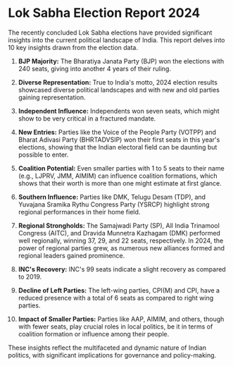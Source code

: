 # Lok Sabha Election Report 2024 

The recently concluded Lok Sabha elections have provided significant insights into the current political landscape of India. This report delves into 10 key insights drawn from the election data.

1. **BJP Majority:** The Bharatiya Janata Party (BJP) won the elections with 240 seats, giving into another 4 years of their ruling. 

2. **Diverse Representation:** True to India's motto, 2024 election results showcased diverse political landscapes and with new and old parties gaining representation. 

3. **Independent Influence:** Independents won seven seats, which might show to be very critical in a fractured mandate. 

4. **New Entries:** Parties like the Voice of the People Party (VOTPP) and Bharat Adivasi Party (BHRTADVSIP) won their first seats in this year's elections, showing that the Indian electoral field can be daunting but possible to enter. 

5. **Coalition Potential:** Even smaller parties with 1 to 5 seats to their name (e.g., LJPRV, JMM, AIMIM) can influence coalition formations, which shows that their worth is more than one might estimate at first glance. 

6. **Southern Influence:** Parties like DMK, Telugu Desam (TDP), and Yuvajana Sramika Rythu Congress Party (YSRCP) highlight strong regional performances in their home field. 

7. **Regional Strongholds:** The Samajwadi Party (SP), All India Trinamool Congress (AITC), and Dravida Munnetra Kazhagam (DMK) performed well regionally, winning 37, 29, and 22 seats, respectively. In 2024, the power of regional parties grew, as numerous new alliances formed and regional leaders gained prominence.

8. **INC's Recovery:** INC's 99 seats indicate a slight recovery as compared to 2019. 

9. **Decline of Left Parties:** The left-wing parties, CPI(M) and CPI, have a reduced presence with a total of 6 seats as compared to right wing parties. 

10. **Impact of Smaller Parties:** Parties like AAP, AIMIM, and others, though with fewer seats, play crucial roles in local politics, be it in terms of coalition formation or influence among their people. 

These insights reflect the multifaceted and dynamic nature of Indian politics, with significant implications for governance and policy-making.